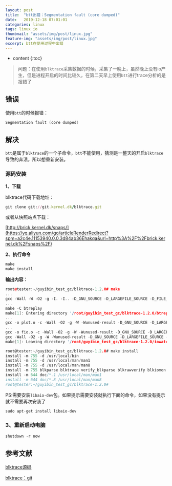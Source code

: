 ```yaml
---
layout: post
title:  "btt出错：Segmentation fault (core dumped)"
date:   2019-12-18 07:01:01
categories: linux
tags: linux io
thumbnail: "assets/img/post/linux.jpg"
feature-img: "assets/img/post/linux.jpg"
excerpt: btt在使用过程中出错
---
```


* content
{:toc}
> 问题：在使用`blktrace`采集数据的时候，采集了一晚上，虽然晚上没有io产生，但是进程开启的时间比较久，在第二天早上使用`btt`进行trace分析的是报错了



## 错误

使用`btt`的时候报错：

```c++
Segmentation fault (core dumped)
```



## 解决

`btt`是属于`blktrace`的一个子命令，`btt`不能使用，猜测是一整天的开启`blktrace`导致的奔溃，所以想重新安装。

### 源码安装

**1、下载**

blktrace代码下载地址：

```ruby
git clone git://git.kernel.dk/blktrace.git
```

或者从快照站点下载：

[http://brick.kernel.dk/snaps/](https://yq.aliyun.com/go/articleRenderRedirect?spm=a2c4e.11153940.0.0.3d84ab36Ehakqa&url=http%3A%2F%2Fbrick.kernel.dk%2Fsnaps%2F)

**2、执行命令**

```c
make
make install
```

**输出内容：**

```c++
root@tester:~/guyibin_test_gc/blktrace-1.2.0# make
...
gcc -Wall -W -O2 -g -I. -I.. -D_GNU_SOURCE -D_LARGEFILE_SOURCE -D_FILE_OFFSET_BITS=64 -c -o output.o output.c
...
make -C btreplay
make[1]: Entering directory '/root/guyibin_test_gc/blktrace-1.2.0/btreplay'
...
gcc -o plot.o -c -Wall -O2 -g -W -Wunused-result -D_GNU_SOURCE -D_LARGEFILE_SOURCE -D_FILE_OFFSET_BITS=64 plot.c
...
gcc -o fio.o -c -Wall -O2 -g -W -Wunused-result -D_GNU_SOURCE -D_LARGEFILE_SOURCE -D_FILE_OFFSET_BITS=64 fio.c
gcc -Wall -O2 -g -W -Wunused-result -D_GNU_SOURCE -D_LARGEFILE_SOURCE -D_FILE_OFFSET_BITS=64 -o iowatcher blkparse.o plot.o main.o tracers.o mpstat.o fio.o -lm -lrt
make[1]: Leaving directory '/root/guyibin_test_gc/blktrace-1.2.0/iowatcher'
```

```c
root@tester:~/guyibin_test_gc/blktrace-1.2.0# make install
install -m 755 -d /usr/local/bin
install -m 755 -d /usr/local/man/man1
install -m 755 -d /usr/local/man/man8
install -m 755 blkparse blktrace verify_blkparse blkrawverify blkiomon btrace btt/btt btreplay/btrecord btreplay/btreplay btt/bno_plot.py iowatcher/iowatcher /usr/local/bin
install -m 644 doc/*.1 /usr/local/man/man1
install -m 644 doc/*.8 /usr/local/man/man8
root@tester:~/guyibin_test_gc/blktrace-1.2.0# 
```

PS:需要安装`libaio-dev`包。如果提示需要安装就执行下面的命令，如果没有提示就不需要再次安装了

```c
sudo apt-get install libaio-dev
```

### 3、重新启动电脑

```c++
shutdown -r now
```



## 参考文献

[blktrace源码]( http://brick.kernel.dk/snaps/ )

[blktrace：git](https://git.kernel.dk/cgit/blktrace/)

